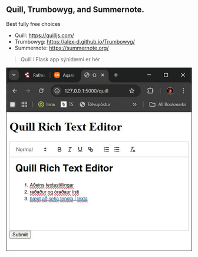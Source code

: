 ## Quill, Trumbowyg, and Summernote.

Best fully free choices

* Quill: https://quilljs.com/
* Trumbowyg: https://alex-d.github.io/Trumbowyg/
* Summernote: https://summernote.org/

> Quill í Flask app sýnidæmi er hér 

![RTE](RTE.jpg)
